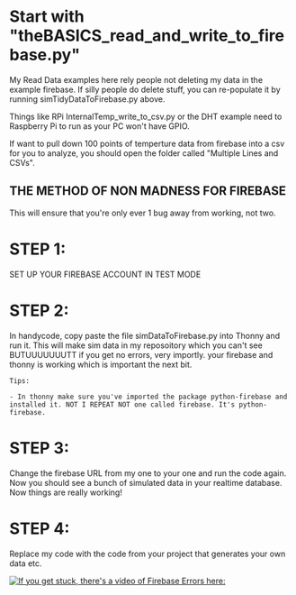 # Start with "theBASICS_read_and_write_to_firebase.py"

My Read Data examples here rely people not deleting my data in the example firebase.
If silly people do delete stuff, you can re-populate it by running simTidyDataToFirebase.py above.

Things like RPi InternalTemp_write_to_csv.py or the DHT example need to Raspberry Pi to run as your PC won't have GPIO.

If want to pull down 100 points of temperture data from firebase into a csv for you to analyze, you should open the folder called "Multiple Lines and CSVs".

## THE METHOD OF NON MADNESS FOR FIREBASE

This will ensure that you're only ever 1 bug away from working, not two.

# STEP 1: 
SET UP YOUR FIREBASE ACCOUNT IN TEST MODE

# STEP 2: 
In handycode, copy paste the file simDataToFirebase.py into Thonny and run it. This will make sim data in my reposoitory which you can't see BUTUUUUUUUTT if you get no errors, very importly. your firebase and thonny is working which is important the next bit.

    Tips:

    - In thonny make sure you've imported the package python-firebase and installed it. NOT I REPEAT NOT one called firebase. It's python-firebase.
  
  

# STEP 3:
Change the firebase URL from my one to your one and run the code again. Now you should see a bunch of simulated data in your realtime database. Now things are really working!

# STEP 4:
Replace my code with the code from your project that generates your own data etc.

[![If you get stuck, there's a video of Firebase Errors here:](https://lh3.googleusercontent.com/proxy/8bHpJERKz6suTVBLn5QBYW8lGaBHmqsGgsQhoRmQogEWrW9oGVhljGyP4mzNUmnAOMTZPmnq2R6BCR2i0cv-WiKv6wJWofpijlB-t4HfWENGmnXkTjYHlOEIQbYiBShFG6iWo0jQtw2AettRXFs)](https://www.youtube.com/embed/o8UChpqV8Ow)

